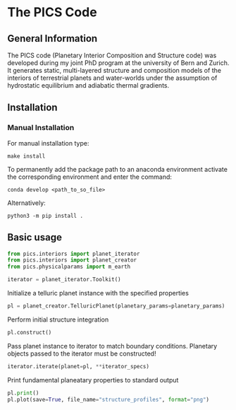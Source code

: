 # The PICS Code

## General Information

The PICS code (Planetary Interior Composition and Structure code) was developed during my joint PhD program at the university of Bern and Zurich. It generates static, multi-layered structure and composition models of the interiors of terrestrial planets and water-worlds under the assumption of hydrostatic equilibrium and adiabatic thermal gradients. 

## Installation

### Manual Installation

For manual installation type:

``` 
make install
```

To permanently add the package path to an anaconda environment activate the corresponding environment and enter the command:

```
conda develop <path_to_so_file>
```

Alternatively:

```
python3 -m pip install .
```

## Basic usage


```python
from pics.interiors import planet_iterator
from pics.interiors import planet_creator
from pics.physicalparams import m_earth

iterator = planet_iterator.Toolkit()

```

Initialize a telluric planet instance with the specified properties

```python
pl = planet_creator.TelluricPlanet(planetary_params=planetary_params)
```
Perform initial structure integration

```python
pl.construct()
```
Pass planet instance to iterator to match boundary conditions.
Planetary objects passed to the iterator must be constructed!

```python
iterator.iterate(planet=pl, **iterator_specs)
```

Print fundamental planeatary properties to standard output
```python
pl.print()
pl.plot(save=True, file_name="structure_profiles", format="png")
```



